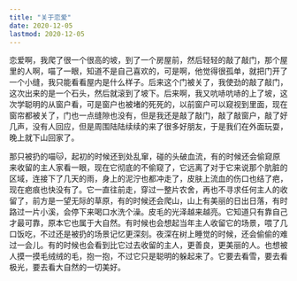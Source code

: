 ```yaml
---
title: "关于恋爱"
date: 2020-12-05
lastmod: 2020-12-05
---
```


恋爱啊，我爬了很一个很高的坡，到了一个房屋前，然后轻轻的敲了敲门，那个屋里的人啊，喵了一眼，知道不是自己喜欢的，可是啊，他觉得很孤单，就把门开了一个小缝，我只能看看屋内是什么样子。后来这个门被关了，我使劲的敲了敲门，这次出来的是一个石头，然后就滚到了坡下。后来啊，我又吭哧吭哧的上了坡，这次学聪明的从窗户看，可是窗户也被堵的死死的，以前窗户可以窥视到里面，现在窗帘都被关了，门也一点缝隙也没有，但是我还是敲了敲门，敲了敲窗户，敲了好几声，没有人回应，但是周围陆陆续续的来了很多好朋友，于是我们在外面玩耍，晚上就下山回家了。

那只被扔的喵🐱，起初的时候还到处乱窜，碰的头破血流，有的时候还会偷窥原来收留的主人家看一眼，现在它彻底的不偷窥了，它远离了对于它来说那个肮脏的区域，连接下了几天的雨，身上的泥泞也都冲走了，皮肤上流血的伤口也结了疤，现在疤痕也快没有了。它一直往前走，穿过一整片农舍，再也不寻求任何主人的收留了，前方是一望无际的草原，有的时候还会爬山，山上有美丽的日出日落，有时路过一片小溪，会停下来喝口水洗个澡。皮毛的光泽越来越亮。它知道只有靠自己才最可靠，原本它也属于大自然。有时候也会想起当年主人收留它的场景，喂了几口饭吃，不过还是被扔的场景记忆更深刻。夜深在树上睡觉的时候，还会偷偷的难过一会儿。有的时候也会看到比它过去收留的主人，更善良，更美丽的人。也想被人摸一摸毛绒绒的毛，抱一抱，不过它只是聪明的躲起来了。它要去看雪，要去看极光，要去看大自然的一切美好。